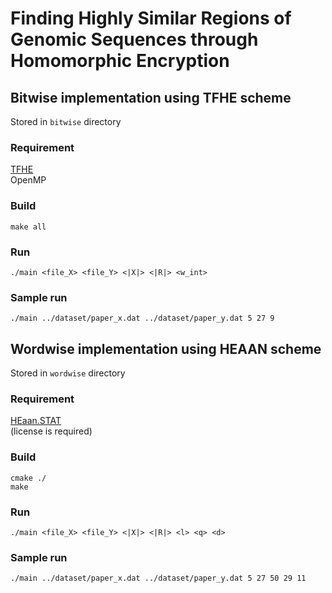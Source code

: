 # Finding Highly Similar Regions of Genomic Sequences through Homomorphic Encryption

## Bitwise implementation using TFHE scheme
Stored in `bitwise` directory

### Requirement
[TFHE](https://tfhe.github.io/)<br/>
OpenMP

### Build
```
make all
```
### Run
```
./main <file_X> <file_Y> <|X|> <|R|> <w_int> 
```
### Sample run
```
./main ../dataset/paper_x.dat ../dataset/paper_y.dat 5 27 9 
```
## Wordwise implementation using HEAAN scheme
Stored in `wordwise` directory

### Requirement
[HEaan.STAT](https://www.cryptolab.co.kr/eng/product/heaan.php)<br/> (license is required)

### Build
```
cmake ./
make

```
### Run
```
./main <file_X> <file_Y> <|X|> <|R|> <l> <q> <d>
```
### Sample run
```
./main ../dataset/paper_x.dat ../dataset/paper_y.dat 5 27 50 29 11
